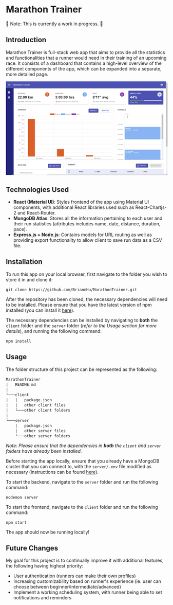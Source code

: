 # Marathon Trainer

🚧 Note: This is currently a work in progress. 🚧

## Introduction

Marathon Trainer is full-stack web app that aims to provide all the statistics and functionalities that a runner would need in their training of an upcoming race. It consists of a dashboard that contains a high-level overview of the different components of the app, which can be expanded into a separate, more detailed page.

![Dashboard Screenshot](https://github.com/BriannHu/MarathonTrainer/blob/master/client/public/screenshots/dashboard_screenshot.PNG)

## Technologies Used

- **React (Material UI)**: Styles frontend of the app using Material UI components, with additional React libraries used such as React-Chartjs-2 and React-Router.
- **MongoDB Atlas**: Stores all the information pertaining to each user and their run statistics (attributes includes name, date, distance, duration, pace).
- **Express.js + Node.js**: Contains models for URL routing as well as providing export functionality to allow client to save run data as a CSV file.

## Installation

To run this app on your local browser, first navigate to the folder you wish to store it in and clone it:

```
git clone https://github.com/BriannHu/MarathonTrainer.git
```

After the repository has been cloned, the necessary dependencies will need to be installed. Please ensure that you have the latest version of npm installed (you can install it [here](https://www.npmjs.com/)).

The necessary dependencies can be installed by navigating to **both** the `client` folder and the `server` folder (_refer to the Usage section for more details_), and running the following command:

```
npm install
```

## Usage

The folder structure of this project can be represented as the following:

```
MarathonTrainer
|   README.md
|
└───client
|   |   package.json
|   |   other client files
|   └───other client folders
|
└───server
    |   package.json
    |   other server files
    └───other server folders
```

_Note: Please ensure that the dependencies in **both** the `client` and `server` folders have already been installed._

Before starting the app locally, ensure that you already have a MongoDB cluster that you can connect to, with the `server/.env` file modified as necessary (instructions can be found [here](https://www.youtube.com/watch?v=rPqRyYJmx2g&ab_channel=MongoDB)).

To start the backend, navigate to the `server` folder and run the following command:

```
nodemon server
```

To start the frontend, navigate to the `client` folder and run the following command:

```
npm start
```

The app should now be running locally!

## Future Changes

My goal for this project is to continually improve it with additional features, the following having highest priority:

- User authentication (runners can make their own profiles)
- Increasing customizability based on runner's experience (ie. user can choose between beginner/intermediate/advanced)
- Implement a working scheduling system, with runner being able to set notifications and reminders
